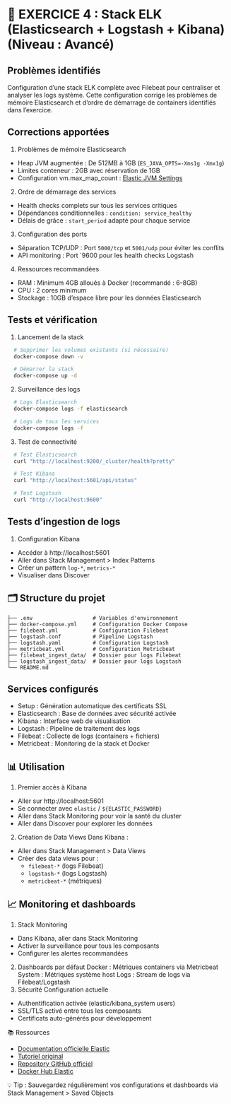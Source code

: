 # 🔧 EXERCICE 4 : Stack ELK (Elasticsearch + Logstash + Kibana) (Niveau : Avancé)

## Problèmes identifiés

Configuration d’une stack ELK complète avec Filebeat pour centraliser et analyser les logs système. Cette configuration
corrige les problèmes de mémoire Elasticsearch et d’ordre de démarrage de containers identifiés dans l’exercice.

## Corrections apportées

1. Problèmes de mémoire Elasticsearch
- Heap JVM augmentée : De 512MB à 1GB (`ES_JAVA_OPTS=-Xms1g -Xmx1g`)
- Limites conteneur : 2GB avec réservation de 1GB
- Configuration vm.max_map_count : [Elastic JVM Settings](https://www.elastic.co/docs/reference/elasticsearch/jvm-settings)

2. Ordre de démarrage des services
- Health checks complets sur tous les services critiques
- Dépendances conditionnelles : `condition: service_healthy`
- Délais de grâce : `start_period` adapté pour chaque service

3. Configuration des ports
- Séparation TCP/UDP : Port `5000/tcp` et `5001/udp` pour éviter les conflits
- API monitoring : Port `9600 pour les health checks Logstash

4. Ressources recommandées
- RAM : Minimum 4GB alloués à Docker (recommandé : 6-8GB)
- CPU : 2 cores minimum 
- Stockage : 10GB d’espace libre pour les données Elasticsearch

## Tests et vérification

1. Lancement de la stack

```bash
  # Supprimer les volumes existants (si nécessaire)
  docker-compose down -v

  # Démarrer la stack
  docker-compose up -d
```

2. Surveillance des logs

```bash
  # Logs Elasticsearch
  docker-compose logs -f elasticsearch

  # Logs de tous les services
  docker-compose logs -f
```

3. Test de connectivité

```bash
  # Test Elasticsearch
  curl "http://localhost:9200/_cluster/health?pretty"

  # Test Kibana
  curl "http://localhost:5601/api/status"

  # Test Logstash
  curl "http://localhost:9600"
```

## Tests d’ingestion de logs

1. Configuration Kibana
- Accéder à http://localhost:5601
- Aller dans Stack Management > Index Patterns
- Créer un pattern `log-*`, `metrics-*`
- Visualiser dans Discover

## 🗂️ Structure du projet
```
├── .env                   # Variables d'environnement
├── docker-compose.yml     # Configuration Docker Compose
├── filebeat.yml           # Configuration Filebeat
├── logstash.conf          # Pipeline Logstash
├── logstash.yaml          # Configuration Logstash
├── metricbeat.yml         # Configuration Metricbeat
├── filebeat_ingest_data/  # Dossier pour logs Filebeat
├── logstash_ingest_data/  # Dossier pour logs Logstash
└── README.md
```

## Services configurés
- Setup : Génération automatique des certificats SSL
- Elasticsearch : Base de données avec sécurité activée
- Kibana : Interface web de visualisation
- Logstash : Pipeline de traitement des logs
- Filebeat : Collecte de logs (containers + fichiers)
- Metricbeat : Monitoring de la stack et Docker

## 📊 Utilisation

1. Premier accès à Kibana
- Aller sur http://localhost:5601
- Se connecter avec `elastic` / `${ELASTIC_PASSWORD}`
- Aller dans Stack Monitoring pour voir la santé du cluster
- Aller dans Discover pour explorer les données

2. Création de Data Views
Dans Kibana :
- Aller dans Stack Management > Data Views
- Créer des data views pour :
  - `filebeat-*` (logs Filebeat)
  - `logstash-*` (logs Logstash)
  - `metricbeat-*` (métriques)

## 📈 Monitoring et dashboards

1. Stack Monitoring
- Dans Kibana, aller dans Stack Monitoring
- Activer la surveillance pour tous les composants
- Configurer les alertes recommandées

2. Dashboards par défaut
Docker : Métriques containers via Metricbeat
System : Métriques système host
Logs : Stream de logs via Filebeat/Logstash
3. Sécurité
Configuration actuelle
- Authentification activée (elastic/kibana_system users)
- SSL/TLS activé entre tous les composants
- Certificats auto-générés pour développement

📚 Ressources
- [Documentation officielle Elastic](https://www.elastic.co/docs)
- [Tutoriel original](https://www.elastic.co/blog/getting-started-with-the-elastic-stack-and-docker-compose)
- [Repository GitHub officiel](https://github.com/elastic/stack-docker)
- [Docker Hub Elastic](https://www.docker.elastic.co/)

💡 Tip : Sauvegardez régulièrement vos configurations et dashboards via Stack Management > Saved Objects